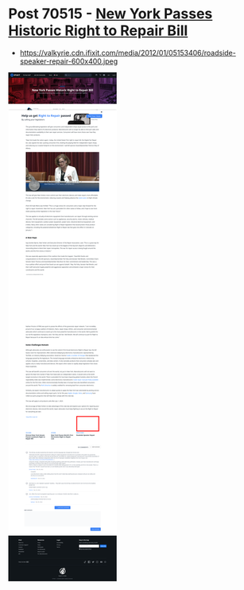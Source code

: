 # Post 70515 - [New York Passes Historic Right to Repair Bill](https://www.ifixit.com/News/70515/new-york-passes-historic-right-to-repair-bill)

- https://valkyrie.cdn.ifixit.com/media/2012/01/05153406/roadside-speaker-repair-600x400.jpeg

![screencap](screenshots/05befc65-7e54-4846-a120-df972131c6d2.png)
